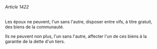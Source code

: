 ###### Article 1422

Les époux ne peuvent, l'un sans l'autre, disposer entre vifs, à titre gratuit, des biens de la communauté.

Ils ne peuvent non plus, l'un sans l'autre, affecter l'un de ces biens à la garantie de la dette d'un tiers.

